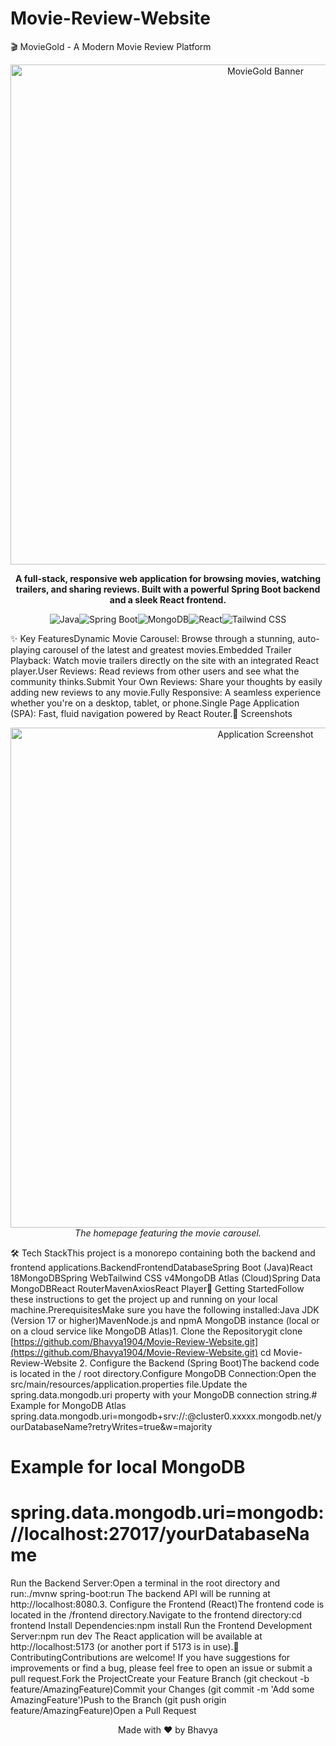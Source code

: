# Movie-Review-Website
🎬 MovieGold - A Modern Movie Review Platform<p align="center"><img src="https://www.google.com/search?q=https://user-images.githubusercontent.com/88029509/223400383-21b5b27e-32e7-4221-a22c-a612260d1a49.png" alt="MovieGold Banner" width="800"/></p><p align="center"><strong>A full-stack, responsive web application for browsing movies, watching trailers, and sharing reviews. Built with a powerful Spring Boot backend and a sleek React frontend.</strong></p><p align="center"><img src="https://img.shields.io/badge/Java-ED8B00?style=for-the-badge&logo=openjdk&logoColor=white" alt="Java"><img src="https://img.shields.io/badge/Spring-6DB33F?style=for-the-badge&logo=spring&logoColor=white" alt="Spring Boot"><img src="https://www.google.com/search?q=https://img.shields.io/badge/MongoDB-4EA94B%3Fstyle%3Dfor-the-badge%26logo%3Dmongodb%26logoColor%3Dwhite" alt="MongoDB"><img src="https://www.google.com/search?q=https://img.shields.io/badge/React-20232A%3Fstyle%3Dfor-the-badge%26logo%3Dreact%26logoColor%3D61DAFB" alt="React"><img src="https://www.google.com/search?q=https://img.shields.io/badge/Tailwind_CSS-38B2AC%3Fstyle%3Dfor-the-badge%26logo%3Dtailwind-css%26logoColor%3Dwhite" alt="Tailwind CSS"></p>✨ Key FeaturesDynamic Movie Carousel: Browse through a stunning, auto-playing carousel of the latest and greatest movies.Embedded Trailer Playback: Watch movie trailers directly on the site with an integrated React player.User Reviews: Read reviews from other users and see what the community thinks.Submit Your Own Reviews: Share your thoughts by easily adding new reviews to any movie.Fully Responsive: A seamless experience whether you're on a desktop, tablet, or phone.Single Page Application (SPA): Fast, fluid navigation powered by React Router.📸 Screenshots<p align="center"><img src="https://www.google.com/search?q=https://user-images.githubusercontent.com/88029509/223400618-47a2dfa8-7097-40c2-9a3d-2432d8ac1f71.png" alt="Application Screenshot" width="800"/><em>The homepage featuring the movie carousel.</em></p>🛠️ Tech StackThis project is a monorepo containing both the backend and frontend applications.BackendFrontendDatabaseSpring Boot (Java)React 18MongoDBSpring WebTailwind CSS v4MongoDB Atlas (Cloud)Spring Data MongoDBReact RouterMavenAxiosReact Player🚀 Getting StartedFollow these instructions to get the project up and running on your local machine.PrerequisitesMake sure you have the following installed:Java JDK (Version 17 or higher)MavenNode.js and npmA MongoDB instance (local or on a cloud service like MongoDB Atlas)1. Clone the Repositorygit clone [https://github.com/Bhavya1904/Movie-Review-Website.git](https://github.com/Bhavya1904/Movie-Review-Website.git)
cd Movie-Review-Website
2. Configure the Backend (Spring Boot)The backend code is located in the / root directory.Configure MongoDB Connection:Open the src/main/resources/application.properties file.Update the spring.data.mongodb.uri property with your MongoDB connection string.# Example for MongoDB Atlas
spring.data.mongodb.uri=mongodb+srv://<username>:<password>@cluster0.xxxxx.mongodb.net/yourDatabaseName?retryWrites=true&w=majority

# Example for local MongoDB
# spring.data.mongodb.uri=mongodb://localhost:27017/yourDatabaseName
Run the Backend Server:Open a terminal in the root directory and run:./mvnw spring-boot:run
The backend API will be running at http://localhost:8080.3. Configure the Frontend (React)The frontend code is located in the /frontend directory.Navigate to the frontend directory:cd frontend
Install Dependencies:npm install
Run the Frontend Development Server:npm run dev
The React application will be available at http://localhost:5173 (or another port if 5173 is in use).🤝 ContributingContributions are welcome! If you have suggestions for improvements or find a bug, please feel free to open an issue or submit a pull request.Fork the ProjectCreate your Feature Branch (git checkout -b feature/AmazingFeature)Commit your Changes (git commit -m 'Add some AmazingFeature')Push to the Branch (git push origin feature/AmazingFeature)Open a Pull Request<p align="center">Made with ❤️ by Bhavya</p>
